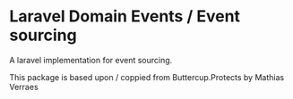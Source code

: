 Laravel Domain Events / Event sourcing
==============

A laravel implementation for event sourcing.

This package is based upon / coppied from Buttercup.Protects by Mathias Verraes


